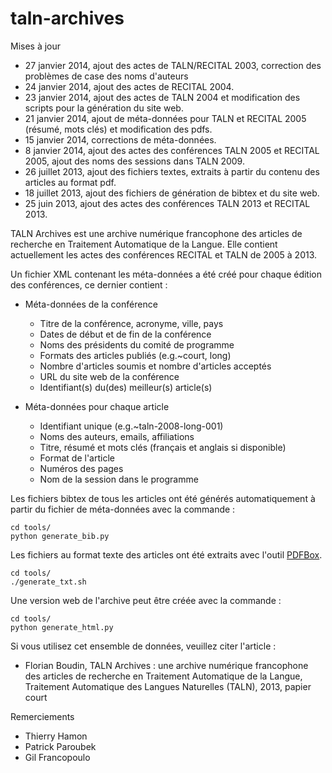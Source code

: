 # taln-archives

Mises à jour
 - 27 janvier 2014, ajout des actes de TALN/RECITAL 2003, correction des 
   problèmes de case des noms d'auteurs
 - 24 janvier 2014, ajout des actes de RECITAL 2004.
 - 23 janvier 2014, ajout des actes de TALN 2004 et modification des scripts pour la
   génération du site web.
 - 21 janvier 2014, ajout de méta-données pour TALN et RECITAL 2005 (résumé, mots 
   clés) et modification des pdfs.
 - 15 janvier 2014, corrections de méta-données.
 - 8 janvier 2014, ajout des actes des conférences TALN 2005 et RECITAL 2005, 
   ajout des noms des sessions dans TALN 2009.
 - 26 juillet 2013, ajout des fichiers textes, extraits à partir du contenu des
   articles au format pdf.
 - 18 juillet 2013, ajout des fichiers de génération de bibtex et du site web.
 - 25 juin 2013, ajout des actes des conférences TALN 2013 et RECITAL 2013.

TALN Archives est une archive numérique francophone des articles de recherche en
Traitement Automatique de la Langue. Elle contient actuellement les actes des 
conférences RECITAL et TALN de 2005 à 2013.

Un fichier XML contenant les méta-données a été créé pour chaque édition des 
conférences, ce dernier contient :

- Méta-données de la conférence
  - Titre de la conférence, acronyme, ville, pays
  - Dates de début et de fin de la conférence
  - Noms des présidents du comité de programme
  - Formats des articles publiés (e.g.~court, long)
  - Nombre d'articles soumis et nombre d'articles acceptés
  - URL du site web de la conférence
  - Identifiant(s) du(des) meilleur(s) article(s)

- Méta-données pour chaque article
  - Identifiant unique (e.g.~taln-2008-long-001)
  - Noms des auteurs, emails, affiliations
  - Titre, résumé et mots clés (français et anglais si disponible)
  - Format de l'article
  - Numéros des pages
  - Nom de la session dans le programme

Les fichiers bibtex de tous les articles ont été générés automatiquement à 
partir du fichier de méta-données avec la commande :

    cd tools/
    python generate_bib.py

Les fichiers au format texte des articles ont été extraits avec l'outil 
[PDFBox](http://pdfbox.apache.org/).

    cd tools/
    ./generate_txt.sh

Une version web de l'archive peut être créée avec la commande :

    cd tools/
    python generate_html.py


Si vous utilisez cet ensemble de données, veuillez citer l'article :

 - Florian Boudin, TALN Archives : une archive numérique francophone des 
   articles de recherche en Traitement Automatique de la Langue, Traitement 
   Automatique des Langues Naturelles (TALN), 2013, papier court

Remerciements
 - Thierry Hamon
 - Patrick Paroubek
 - Gil Francopoulo
